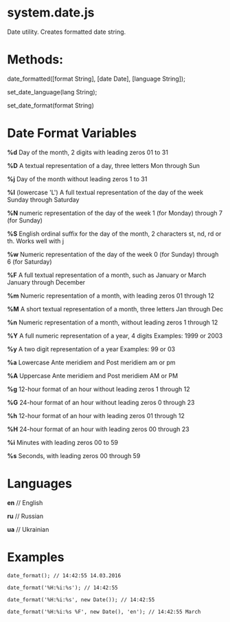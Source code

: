 # system.date.js

Date utility. Creates formatted date string.

# Methods:

date_formatted([format String], [date Date], [language String]);

set_date_language(lang String);

set_date_format(format String)

# Date Format Variables

  __%d__   Day of the month, 2 digits with leading zeros   01 to 31

  __%D__   A textual representation of a day, three letters    Mon through Sun

  __%j__   Day of the month without leading zeros  1 to 31

  __%l__ (lowercase 'L')   A full textual representation of the day of the week    Sunday through Saturday

  __%N__   numeric representation of the day of the week 1 (for Monday) through 7 (for Sunday)

  __%S__   English ordinal suffix for the day of the month, 2 characters   st, nd, rd or th. Works well with j

  __%w__   Numeric representation of the day of the week   0 (for Sunday) through 6 (for Saturday)

  __%F__   A full textual representation of a month, such as January or March  January through December

  __%m__   Numeric representation of a month, with leading zeros   01 through 12

  __%M__   A short textual representation of a month, three letters    Jan through Dec

  __%n__   Numeric representation of a month, without leading zeros    1 through 12

  __%Y__   A full numeric representation of a year, 4 digits   Examples: 1999 or 2003

  __%y__   A two digit representation of a year    Examples: 99 or 03

  __%a__   Lowercase Ante meridiem and Post meridiem   am or pm

  __%A__   Uppercase Ante meridiem and Post meridiem   AM or PM

  __%g__   12-hour format of an hour without leading zeros     1 through 12

  __%G__   24-hour format of an hour without leading zeros     0 through 23

  __%h__   12-hour format of an hour with leading zeros    01 through 12

  __%H__   24-hour format of an hour with leading zeros    00 through 23

  __%i__   Minutes with leading zeros  00 to 59

  __%s__   Seconds, with leading zeros     00 through 59

# Languages
  __en__ // English

  __ru__ // Russian

  __ua__ // Ukrainian
  
# Examples
```
date_format(); // 14:42:55 14.03.2016

date_format('%H:%i:%s'); // 14:42:55

date_format('%H:%i:%s', new Date()); // 14:42:55

date_format('%H:%i:%s %F', new Date(), 'en'); // 14:42:55 March
```
